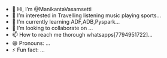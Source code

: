 - 👋 Hi, I’m @ManikantaVasamsetti
- 👀 I’m interested in Travelling listening music playing sports...
- 🌱 I’m currently learning ADF,ADB,Pyspark...
- 💞️ I’m looking to collaborate on ...
- 📫 How to reach me thorough whatsapps[7794951722]...
- 😄 Pronouns: ...
- ⚡ Fun fact: ...

<!---
ManiVasamsetti/ManiVasamsetti is a ✨ special ✨ repository because its `README.md` (this file) appears on your GitHub profile.
You can click the Preview link to take a look at your changes.
--->
